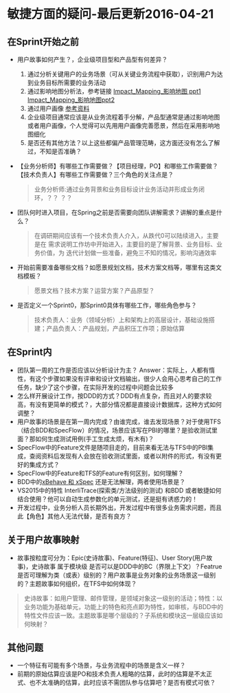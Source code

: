 # 敏捷方面的疑问-最后更新2016-04-21

## 在Sprint开始之前
* 用户故事如何产生？，企业级项目型和产品型有何差异？
 	1. 通过分析关键用户的业务场景（可从关键业务流程中获取），识别用户为达到业务目标所需要的业务活动
   2. 通过影响地图分析法，参考链接 [Impact_Mapping_影响地图 ppt1](http://wenku.baidu.com/view/84540eb9b8f67c1cfbd6b815.html?from=search)  [Impact_Mapping_影响地图ppt2](http://wenku.baidu.com/view/1b5ca767ed630b1c58eeb507.html?from=search)
   3. 通过用户画像 [参考资料](http://www.woshipm.com/pmd/319865.html)
   4. 企业级项目通常应该是从业务流程着手分解，产品型通常是通过影响地图或者用户画像，个人觉得可以先用用户画像完善愿景，然后在采用影响地图细化
   5. 是否还有其他方法？以上这些都偏产品管理范畴，这方面还没有怎么了解过，不知是否准确？
 
* 【业务分析师】有哪些工作需要做？【项目经理，PO】和哪些工作需要做？【技术负责人】有哪些工作需要做？三个角色的关注点是？
 	> 业务分析师:通过业务背景和业务目标设计业务活动并形成业务闭环，？？
 	？？
 
* 团队何时进入项目，在Spring之前是否需要向团队讲解需求？讲解的重点是什么？
 	> 在调研期间应该有一个技术负责人介入，从跌代0可以陆续进入，主要是在 需求说明工作坊中开始进入，主要目的是了解背景、业务目标、业务价值，为		迭代计划做一些准备，避免三不知的情况，影响沟通效率
 
* 开始前需要准备哪些文档？如愿景规划文档，技术方案文档等，哪里有这类文档模板？
 	> 愿景文档？技术方案？运营方案？产品原型？
    
* 是否定义一个Sprint0，那Sprint0具体有哪些工作，哪些角色参与？
 	> 技术负责人：业务（领域分析）上和架构上的高层设计，基础设施搭建；产品负责人：产品规划，产品积压工作项；原始估算

## 在Sprint内
 * 团队第一周的工作是否应该以分析设计为主？
   Answer：实际上，人都有惰性，有这个步骤如果没有评审和设计文档输出，很少人会用心思考自己的工作任务，缺少了这个步骤，在实际开发的过程中问题会比较多
 * 怎么样开展设计工作，按DDD的方式？DDD有点复杂，而且对人的要求较高，有没有更简单的模式？，大部分情况都是直接设计数据库，这种方式如何调整？
 * 用户故事的场景是在第一周内完成？由谁完成，谁去发现场景？对于使用TFS（结合BDD和SpecFlow）的情况，场景应该写在PBI的哪里？是验收测试里面？那如何生成测试用例(手工生成太烦，有木有)？
 * SpecFlow中的Feature文件是随项目走的，目前来看无法与TFS中的PBI集成，查阅资料后发现有人会放在验收测试里面，或者以附件的形式，有没有更好的集成方式？
 * SpecFlow中的Feature和TFS的Feature有何区别，如何理解？
 * BDD中的[xBehave 和 xSpec](http://stackoverflow.com/questions/307895/what-is-the-most-mature-bdd-framework-for-net) 还是无法解理，两者使用场景是？
 * VS2015中的特性 InterliTrace(探索类/方法级别的测试) 和BDD 或者敏捷如何结合使用？他可以自动生成参数化的单元测试，还是挺有诱惑力的！
 * 开发过程中，业务分析人员长期外出，开发过程中有很多业务需求问题，而且此【角色】其他人无法代替，是否有良方？

## 关于用户故事映射
 * 故事按粒度可分为：Epic(史诗故事)、Feature(特征)、User Story(用户故事)，史诗故事 属于模块级 是否可以是DDD中的BC（界限上下文）？Featrue是否可理解为类（或表）级别的？用户故事是业务对象的业务场景这一级别的？主题故事如何组织，在TFS中如何体现？
 > 史诗故事：如用户管理、邮件管理，是领域对象这一级别的活动；特性：以业务功能为基础单元，功能上的特色和亮点即为特性，如审核，与BDD中的特性文件应该一致。主题故事是哪个层级的？子系统和模块这一层级应该如何映射？
 
 
 ## 其他问题
 * 一个特征有可能有多个场景，与业务流程中的场景是含义一样？
 * 前期的原始估算应该是PO和技术负责人粗略的估算，此时的估算是不太正式、也不太准确的估算，此时应该不需团队参与估算吧？是否有模式可依？
 
